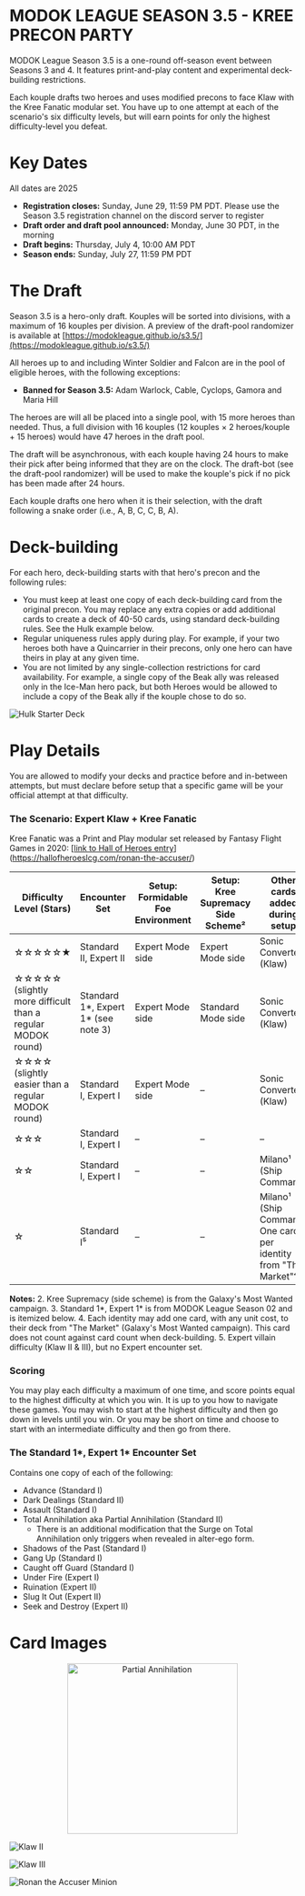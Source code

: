 # **MODOK LEAGUE SEASON 3.5 - KREE PRECON PARTY**

MODOK League Season 3.5 is a one-round off-season event between Seasons 3 and 4. It features print-and-play content and experimental deck-building restrictions.

Each kouple drafts two heroes and uses modified precons to face Klaw with the Kree Fanatic modular set. You have up to one attempt at each of the scenario's six difficulty levels, but will earn points for only the highest difficulty-level you defeat.

# Key Dates

All dates are 2025

- **Registration closes:** Sunday, June 29, 11:59 PM PDT. Please use the Season 3.5 registration channel on the discord server to register
- **Draft order and draft pool announced:** Monday, June 30 PDT, in the morning
- **Draft begins:** Thursday, July 4, 10:00 AM PDT
- **Season ends:** Sunday, July 27, 11:59 PM PDT

# The Draft

Season 3.5 is a hero-only draft. Kouples will be sorted into divisions, with a maximum of 16 kouples per division. A preview of the draft-pool randomizer is available at [https://modokleague.github.io/s3.5/](https://modokleague.github.io/s3.5/)

All heroes up to and including Winter Soldier and Falcon are in the pool of eligible heroes, with the following exceptions:

- **Banned for Season 3.5:** Adam Warlock, Cable, Cyclops, Gamora and Maria Hill

The heroes are will all be placed into a single pool, with 15 more heroes than needed. Thus, a full division with 16 kouples (12 kouples × 2 heroes/kouple + 15 heroes) would have 47 heroes in the draft pool.

The draft will be asynchronous, with each kouple having 24 hours to make their pick after being informed that they are on the clock. The draft-bot (see the draft-pool randomizer) will be used to make the kouple's pick if no pick has been made after 24 hours.

Each kouple drafts one hero when it is their selection, with the draft following a snake order (i.e., A, B, C, C, B, A).

# Deck-building

For each hero, deck-building starts with that hero's precon and the following rules:

- You must keep at least one copy of each deck-building card from the original precon. You may replace any extra copies or add additional cards to create a deck of 40-50 cards, using standard deck-building rules. See the Hulk example below.
- Regular uniqueness rules apply during play. For example, if your two heroes both have a Quincarrier in their precons, only one hero can have theirs in play at any given time.
- You are not limited by any single-collection restrictions for card availability. For example, a single copy of the Beak ally was released only in the Ice-Man hero pack, but both Heroes would be allowed to include a copy of the Beak ally if the kouple chose to do so.

![Hulk Starter Deck](https://hallofheroeslcg.com/wp-content/uploads/2020/06/hulkstarterdeck-1.jpg)

# Play Details

You are allowed to modify your decks and practice before and in-between attempts, but must declare before setup that a specific game will be your official attempt at that difficulty.

### The Scenario: Expert Klaw + Kree Fanatic

Kree Fanatic was a Print and Play modular set released by Fantasy Flight Games in 2020: [[link to Hall of Heroes entry](https://hallofheroeslcg.com/ronan-the-accuser/)](https://hallofheroeslcg.com/ronan-the-accuser/)

| Difficulty Level (Stars) | Encounter Set | Setup: Formidable Foe Environment | Setup: Kree Supremacy Side Scheme² | Other cards added during setup |
|-------------------------|---------------|-----------------------------------|-----------------------------------|------------------------------|
| ☆☆☆☆☆★ | Standard II, Expert II | Expert Mode side | Expert Mode side | Sonic Converter (Klaw) |
| ☆☆☆☆☆<br> (slightly more difficult than a regular MODOK round) | Standard 1\*, Expert 1\* (see note 3) | Expert Mode side | Standard Mode side | Sonic Converter (Klaw) |
| ☆☆☆☆<br> (slightly easier than a regular MODOK round) | Standard I, Expert I | Expert Mode side | – | Sonic Converter (Klaw) |
| ☆☆☆ | Standard I, Expert I | – | – | – |
| ☆☆ | Standard I, Expert I | – | – | Milano¹ (Ship Command) |
| ☆ | Standard I⁵ | – | – | Milano¹ (Ship Command) One card per identity from "The Market"⁴ |

**Notes:**
2. Kree Supremacy (side scheme) is from the Galaxy's Most Wanted campaign.
3. Standard 1*, Expert 1* is from MODOK League Season 02 and is itemized below.
4. Each identity may add one card, with any unit cost, to their deck from "The Market" (Galaxy's Most Wanted campaign). This card does not count against card count when deck-building.
5. Expert villain difficulty (Klaw II & III), but no Expert encounter set.

### Scoring

You may play each difficulty a maximum of one time, and score points equal to the highest difficulty at which you win. It is up to you how to navigate these games. You may wish to start at the highest difficulty and then go down in levels until you win. Or you may be short on time and choose to start with an intermediate difficulty and then go from there.

### The Standard 1*, Expert 1* Encounter Set

Contains one copy of each of the following:

- Advance (Standard I)
- Dark Dealings (Standard II)
- Assault (Standard I)  
- Total Annihilation aka Partial Annihilation (Standard II)
  - There is an additional modification that the Surge on Total Annihilation only triggers when revealed in alter-ego form.
- Shadows of the Past (Standard I)
- Gang Up (Standard I)
- Caught off Guard (Standard I)
- Under Fire (Expert I)
- Ruination (Expert II)
- Slug It Out (Expert II)
- Seek and Destroy (Expert II)

# Card Images

<p align="center">
    <img src="[assets/image.png](https://modokleague.wordpress.com/wp-content/uploads/2025/05/partial-annihilation.png)" alt="Partial Annihilation" width="300">
</p>

![Klaw II](https://modokleague.wordpress.com/wp-content/uploads/2025/05/klaw-ii.png)

![Klaw III](https://modokleague.wordpress.com/wp-content/uploads/2025/05/klaw-iii.png)

![Ronan the Accuser Minion](https://modokleague.wordpress.com/wp-content/uploads/2025/05/ronan-the-accuser-minion.png)
